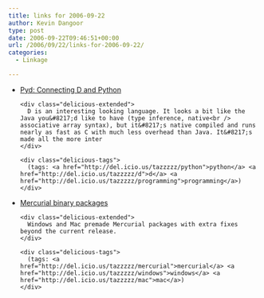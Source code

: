 ```yaml
---
title: links for 2006-09-22
author: Kevin Dangoor
type: post
date: 2006-09-22T09:46:51+00:00
url: /2006/09/22/links-for-2006-09-22/
categories:
  - Linkage

---
```

<ul class="delicious">
  <li>
    <div class="delicious-link">
      <a href="http://pyd.dsource.org/">Pyd: Connecting D and Python</a>
    </div>
    
    <div class="delicious-extended">
      D is an interesting looking language. It looks a bit like the Java you&#8217;d like to have (type inference, native<br /> associative array syntax), but it&#8217;s native compiled and runs nearly as fast as C with much less overhead than Java. It&#8217;s made all the more inter
    </div>
    
    <div class="delicious-tags">
      (tags: <a href="http://del.icio.us/tazzzzz/python">python</a> <a href="http://del.icio.us/tazzzzz/d">d</a> <a href="http://del.icio.us/tazzzzz/programming">programming</a>)
    </div>
  </li>
  
  <li>
    <div class="delicious-link">
      <a href="http://mercurial.berkwood.com./">Mercurial binary packages</a>
    </div>
    
    <div class="delicious-extended">
      Windows and Mac premade Mercurial packages with extra fixes beyond the current release.
    </div>
    
    <div class="delicious-tags">
      (tags: <a href="http://del.icio.us/tazzzzz/mercurial">mercurial</a> <a href="http://del.icio.us/tazzzzz/windows">windows</a> <a href="http://del.icio.us/tazzzzz/mac">mac</a>)
    </div>
  </li>
</ul>